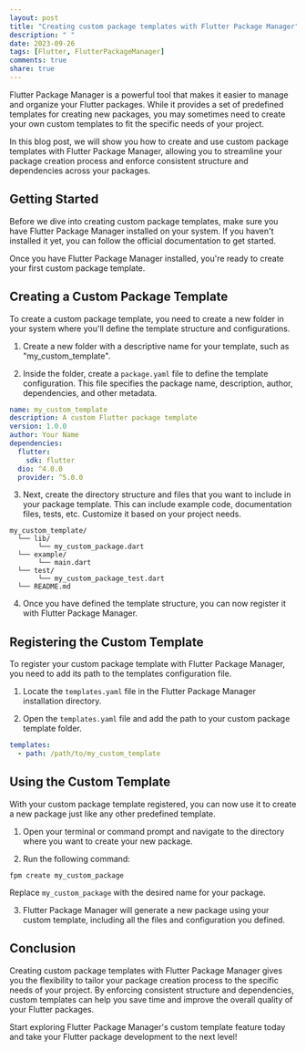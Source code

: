```yaml
---
layout: post
title: "Creating custom package templates with Flutter Package Manager"
description: " "
date: 2023-09-26
tags: [Flutter, FlutterPackageManager]
comments: true
share: true
---
```


Flutter Package Manager is a powerful tool that makes it easier to manage and organize your Flutter packages. While it provides a set of predefined templates for creating new packages, you may sometimes need to create your own custom templates to fit the specific needs of your project.

In this blog post, we will show you how to create and use custom package templates with Flutter Package Manager, allowing you to streamline your package creation process and enforce consistent structure and dependencies across your packages.

## Getting Started ##

Before we dive into creating custom package templates, make sure you have Flutter Package Manager installed on your system. If you haven't installed it yet, you can follow the official documentation to get started.

Once you have Flutter Package Manager installed, you're ready to create your first custom package template.

## Creating a Custom Package Template ##

To create a custom package template, you need to create a new folder in your system where you'll define the template structure and configurations.

1. Create a new folder with a descriptive name for your template, such as "my_custom_template".

2. Inside the folder, create a `package.yaml` file to define the template configuration. This file specifies the package name, description, author, dependencies, and other metadata.

```yaml
name: my_custom_template
description: A custom Flutter package template
version: 1.0.0
author: Your Name
dependencies:
  flutter:
    sdk: flutter
  dio: ^4.0.0
  provider: ^5.0.0
```

3. Next, create the directory structure and files that you want to include in your package template. This can include example code, documentation files, tests, etc. Customize it based on your project needs.

```
my_custom_template/
  └── lib/
       └── my_custom_package.dart
  └── example/
       └── main.dart
  └── test/
       └── my_custom_package_test.dart
  └── README.md
```

4. Once you have defined the template structure, you can now register it with Flutter Package Manager.

## Registering the Custom Template ##

To register your custom package template with Flutter Package Manager, you need to add its path to the templates configuration file.

1. Locate the `templates.yaml` file in the Flutter Package Manager installation directory.

2. Open the `templates.yaml` file and add the path to your custom package template folder.

```yaml
templates:
  - path: /path/to/my_custom_template
```

## Using the Custom Template ##

With your custom package template registered, you can now use it to create a new package just like any other predefined template.

1. Open your terminal or command prompt and navigate to the directory where you want to create your new package.

2. Run the following command:

```
fpm create my_custom_package
```

Replace `my_custom_package` with the desired name for your package.

3. Flutter Package Manager will generate a new package using your custom template, including all the files and configuration you defined.

## Conclusion ##

Creating custom package templates with Flutter Package Manager gives you the flexibility to tailor your package creation process to the specific needs of your project. By enforcing consistent structure and dependencies, custom templates can help you save time and improve the overall quality of your Flutter packages.

Start exploring Flutter Package Manager's custom template feature today and take your Flutter package development to the next level!

<!--[hashtags]#Flutter #FlutterPackageManager-->